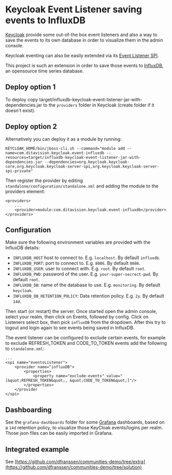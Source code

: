 Keycloak Event Listener saving events to InfluxDB
=================================================

[Keycloak](https://www.keycloak.org) provide some out-of-the box event listeners and also a way to save the events to its own database in order to visualize them in the admin console.

Keycloak eventing can also be easily extended via its [Event Listener SPI](https://www.keycloak.org/docs/latest/server_development/index.html#_events).

This project is such an extension in order to save those events to [InfluxDB](https://www.influxdata.com/time-series-platform/), an opensource time series database.

Deploy option 1
---------------
To deploy copy target/influxdb-keycloak-event-listener-jar-with-dependencies.jar to the `providers` folder in Keycloak (create folder if it doesn't exist).

Deploy option 2
---------------
Alternatively you can deploy it as a module by running:

    KEYCLOAK_HOME/bin/jboss-cli.sh --command="module add --name=com.ditavision.keycloak.event-influxdb --resources=target/influxdb-keycloak-event-listener-jar-with-dependencies.jar --dependencies=org.keycloak.keycloak-core,org.keycloak.keycloak-server-spi,org.keycloak.keycloak-server-spi-private"

Then register the provider by editing `standalone/configuration/standalone.xml` and adding the module to the providers element:

    <providers>
        ...
        <provider>module:com.ditavision.keycloak.event-influxdb</provider>
    </providers>

Configuration
-------------
Make sure the following environment variables are provided with the InfluxDB details:
* `INFLUXDB_HOST` host to connect to. E.g. `localhost`. By default `influxdb`.
* `INFLUXDB_PORT`: port to connect to. E.g. `8086`. By default `8086`.
* `INFLUXDB_USER`: user to connect with. E.g. `root`. By default `root`.
* `INFLUXDB_PWD`: password of the user. E.g. `your-super-secrect-pwd`. By default `root`.
* `INFLUXDB_DB`: name of the database to use. E.g. `monitoring`. By default `keycloak`.
* `INFLUXDB_DB_RETENTION_POLICY`: Data retention policy. E.g. `2y`. By default `14d`.

Then start (or restart) the server. Once started open the admin console, select your realm, then click on Events, 
followed by config. Click on Listeners select box, then pick `influxDB` from the dropdown. After this try to logout and 
login again to see events being saved in InfluxDB.

The event listener can be configured to exclude certain events, for example to exclude REFRESH_TOKEN and
CODE_TO_TOKEN events add the following to `standalone.xml`:

    ...
    <spi name="eventsListener">
        <provider name="influxDB">
            <properties>
                <property name="exclude-events" value="[&quot;REFRESH_TOKEN&quot;, &quot;CODE_TO_TOKEN&quot;]"/>
            </properties>
        </provider
    </spi>

Dashboarding
------------
See the `grafana-dashboards` folder for some [Grafana](https://grafana.com) dashboards, based on a `14d` retention policy,  to visualize those KeyCloak events/logins per realm.
Those json files can be easily imported in Grafana.

Integrated example
------------------
See [https://github.com/dfranssen/communities-demo/tree/extra](https://github.com/dfranssen/communities-demo/tree/solution)